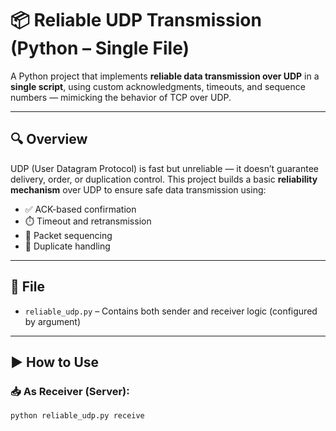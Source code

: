 # 📦 Reliable UDP Transmission (Python – Single File)

A Python project that implements **reliable data transmission over UDP** in a **single script**, using custom acknowledgments, timeouts, and sequence numbers — mimicking the behavior of TCP over UDP.

---

## 🔍 Overview

UDP (User Datagram Protocol) is fast but unreliable — it doesn’t guarantee delivery, order, or duplication control. This project builds a basic **reliability mechanism** over UDP to ensure safe data transmission using:

- ✅ ACK-based confirmation
- ⏱️ Timeout and retransmission
- 🔢 Packet sequencing
- 🚫 Duplicate handling

---

## 📄 File

- `reliable_udp.py` – Contains both sender and receiver logic (configured by argument)

---

## ▶️ How to Use

### 📥 As Receiver (Server):

```bash
python reliable_udp.py receive
